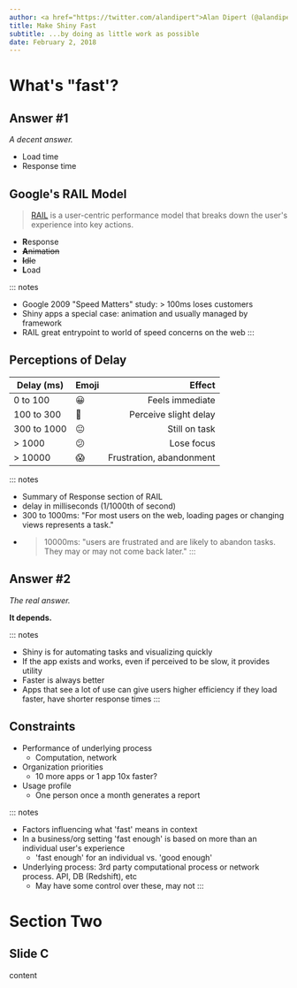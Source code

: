 ```yaml
---
author: <a href="https://twitter.com/alandipert">Alan Dipert (@alandipert)</a>
title: Make Shiny Fast
subtitle: ...by doing as little work as possible
date: February 2, 2018
---
```


# What's "fast'?

## Answer #1

*A decent answer.*

* Load time
* Response time

## Google's RAIL Model

> [RAIL][RAIL] is a user-centric performance model that breaks down the user's experience into key actions. 

* **R**esponse
* ~~**A**nimation~~
* ~~**I**dle~~
* **L**oad

::: notes
- Google 2009 "Speed Matters" study: > 100ms loses customers
- Shiny apps a special case: animation and usually managed by framework
- RAIL great entrypoint to world of speed concerns on the web
:::

## Perceptions of Delay

| Delay (ms) | Emoji | Effect
-|-|-:
| 0 to 100 |😀| Feels immediate
| 100 to 300 |🙂| Perceive slight delay
| 300 to 1000 |😐| Still on task
| > 1000 |😕| Lose focus
| > 10000 |😱 |Frustration, abandonment

::: notes
- Summary of Response section of RAIL
- delay in milliseconds (1/1000th of second)
- 300 to 1000ms: "For most users on the web, loading pages or changing views represents a task."
- > 10000ms: "users are frustrated and are likely to abandon tasks. They may or may not come back later."
:::

## Answer #2

*The real answer.*

**It depends.**

::: notes
- Shiny is for automating tasks and visualizing quickly
- If the app exists and works, even if perceived to be slow, it provides utility
- Faster is always better
- Apps that see a lot of use can give users higher efficiency if they load faster, have shorter response times
:::

## Constraints

* Performance of underlying process
  * Computation, network
* Organization priorities
  * 10 more apps or 1 app 10x faster?
* Usage profile
  * One person once a month generates a report

::: notes
- Factors influencing what 'fast' means in context
- In a business/org setting 'fast enough' is based on more than an individual user's experience
  - 'fast enough' for an individual vs. 'good enough'
- Underlying process: 3rd party computational process or network process. API, DB (Redshift), etc
  - May have some control over these, may not
:::

# Section Two

## Slide C

content

[RAIL]: https://developers.google.com/web/fundamentals/performance/rail
